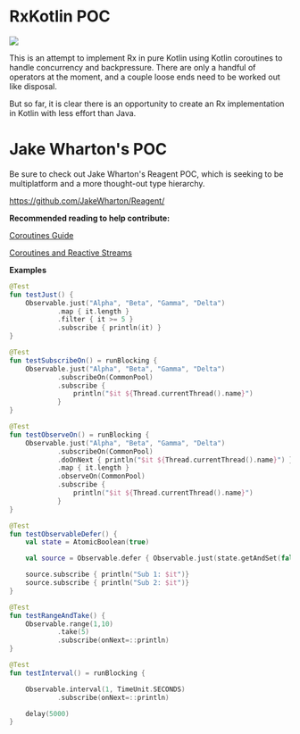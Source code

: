 # RxKotlin POC

![](https://www.javacodegeeks.com/wp-content/uploads/2016/02/rx_logo_512.png)

This is an attempt to implement Rx in pure Kotlin using Kotlin coroutines to handle concurrency and backpressure. There are only a handful of operators at the moment, and a couple loose ends need to be worked out like disposal. 

But so far, it is clear there is an opportunity to create an Rx implementation in Kotlin with less effort than Java. 

# Jake Wharton's POC

Be sure to check out Jake Wharton's Reagent POC, which is seeking to be multiplatform and a more thought-out type hierarchy. 

https://github.com/JakeWharton/Reagent/

**Recommended reading to help contribute:** 

[Coroutines Guide](https://github.com/Kotlin/kotlinx.coroutines/blob/master/coroutines-guide.md)

[Coroutines and Reactive Streams](https://github.com/Kotlin/kotlinx.coroutines/blob/master/reactive/coroutines-guide-reactive.md)

**Examples**

```kotlin
@Test
fun testJust() {
    Observable.just("Alpha", "Beta", "Gamma", "Delta")
            .map { it.length }
            .filter { it >= 5 }
            .subscribe { println(it) }
}

@Test
fun testSubscribeOn() = runBlocking {
    Observable.just("Alpha", "Beta", "Gamma", "Delta")
            .subscribeOn(CommonPool)
            .subscribe {
                println("$it ${Thread.currentThread().name}")
            }
}

@Test
fun testObserveOn() = runBlocking {
    Observable.just("Alpha", "Beta", "Gamma", "Delta")
            .subscribeOn(CommonPool)
            .doOnNext { println("$it ${Thread.currentThread().name}") }
            .map { it.length }
            .observeOn(CommonPool)
            .subscribe {
                println("$it ${Thread.currentThread().name}")
            }
}

@Test
fun testObservableDefer() {
    val state = AtomicBoolean(true)

    val source = Observable.defer { Observable.just(state.getAndSet(false)) }

    source.subscribe { println("Sub 1: $it")}
    source.subscribe { println("Sub 2: $it")}
}

@Test
fun testRangeAndTake() {
    Observable.range(1,10)
            .take(5)
            .subscribe(onNext=::println)
}

@Test
fun testInterval() = runBlocking {

    Observable.interval(1, TimeUnit.SECONDS)
            .subscribe(onNext=::println)

    delay(5000)
}
```

